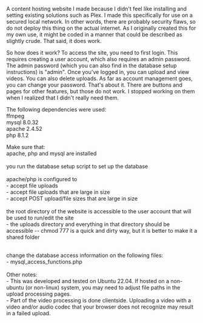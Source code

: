A content hosting website I made because I didn't feel like installing and setting existing solutions such as Plex. I made this specifically for use on a secured local network. In other words, there are probably security flaws, so do not deploy this thing on the actual internet. As I originally created this for my own use, it might be coded in a manner that could be described as slightly crude. That said, it does work.

So how does it work? To access the site, you need to first login. This requires creating a user account, which also requires an admin password. The admin password (which you can also find in the database setup instructions) is "admin". Once you've logged in, you can upload and view videos. You can also delete uploads. As far as account management goes, you can change your password. That's about it. There are buttons and pages for other features, but those do not work. I stopped working on them when I realized that I didn't really need them.

The following dependencies were used:
<br>
ffmpeg
<br>
mysql 8.0.32
<br>
apache 2.4.52
<br>
php 8.1.2

Make sure that:
<br>
apache, php and mysql are installed
<br>
<br>
you run the database setup script to set up the database
<br>
<br>
apache/php is configured to
<br>
	- accept file uploads
<br>
	- accept file uploads that are large in size
<br>
	- accept POST upload/file sizes that are large in size
<br>
<br>
the root directory of the website is accessible to the user account that will be used to run/edit the site
<br>
	- the uploads directory and everything in that directory should be accessible -- chmod 777 is a quick and dirty way, but it is better to make it a shared folder

<br>
change the database access information on the following files: 
<br>
	- mysql_access_functions.php
<br>
<br>
Other notes:
<br>
- This was developed and tested on Ubuntu 22.04. If hosted on a non-ubuntu (or non-linux) system, you may need to adjust file paths in the upload processing pages.
<br>
- Part of the video processing is done clientside. Uploading a video with a video and/or audio codec that your browser does not recognize may result in a failed upload.